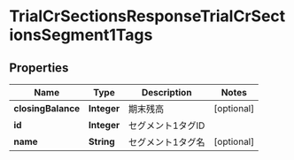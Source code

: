 

# TrialCrSectionsResponseTrialCrSectionsSegment1Tags


## Properties

| Name | Type | Description | Notes |
|------------ | ------------- | ------------- | -------------|
|**closingBalance** | **Integer** | 期末残高 |  [optional] |
|**id** | **Integer** | セグメント1タグID |  |
|**name** | **String** | セグメント1タグ名 |  [optional] |



